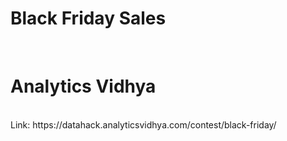 # Black Friday Sales
<br>
<h1> Analytics Vidhya </h1>
<br>
Link: https://datahack.analyticsvidhya.com/contest/black-friday/

